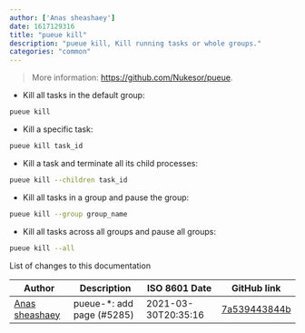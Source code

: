 ```yaml
---
author: ['Anas sheashaey']
date: 1617129316
title: "pueue kill"
description: "pueue kill, Kill running tasks or whole groups."
categories: "common"
---
```

> More information: <https://github.com/Nukesor/pueue>.

- Kill all tasks in the default group:

```bash
pueue kill
```

- Kill a specific task:

```bash
pueue kill task_id
```

- Kill a task and terminate all its child processes:

```bash
pueue kill --children task_id
```

- Kill all tasks in a group and pause the group:

```bash
pueue kill --group group_name
```

- Kill all tasks across all groups and pause all groups:

```bash
pueue kill --all
```
List of changes to this documentation


Author | Description | ISO 8601 Date | GitHub link
------|-----|-----|-----
[Anas sheashaey](mailto:she3sha3y5@gmail.com) | pueue-*: add page (#5285) | 2021-03-30T20:35:16 | [7a539443844b](https://github.com/tldr-pages/tldr/commit/7a539443844bfce6772ba0b2d829ca8e7b9934da)

